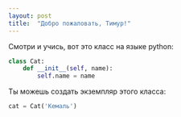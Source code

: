 ```yaml
---
layout: post
title:  "Добро пожаловать, Тимур!"
---
```


Смотри и учись, вот это класс на языке python:

```py
class Cat:
    def __init__(self, name):
        self.name = name
```

Ты можешь создать экземпляр этого класса:

```py
cat = Cat('Кемаль')
```